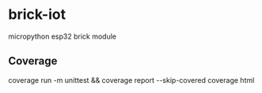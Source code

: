 # brick-iot
micropython esp32 brick module

## Coverage
coverage run -m unittest && coverage report --skip-covered
coverage html

